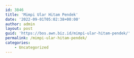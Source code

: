```yaml
---
id: 3846
title: 'Mimpi Ular Hitam Pendek'
date: '2022-09-01T05:02:38+00:00'
author: admin
layout: post
guid: 'https://bos.awn.biz.id/mimpi-ular-hitam-pendek/'
permalink: /mimpi-ular-hitam-pendek/
categories:
    - Uncategorized
---
```


